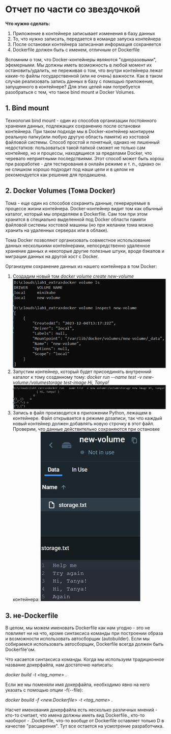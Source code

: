 # Отчет по части со звездочкой

__Что нужно сделать:__
1. Приложение в контейнере записывает изменения в базу данных
2. То, что нужно записать, передается в команде запуска контейнера
3. После остановки контейнера записанная информация сохраняется
4. Dockerfile должен быть с именем, отличным от Dockerfile

Вспомним о том, что Docker-контейнеры являются "одноразовыми", эфемерными. Мы должны иметь возможность в любой момент их остановить/удалить, не переживая о том, что внутри контейнера лежат какие-то файлы государственной (или не очень) важности. Как в таком случае реализовать запись данных в базу с помощью приложения, запущенного в контейнере? Для этих целей нам потребуется разобраться с тем, что такое bind mount и Docker Volumes.

## 1. Bind mount

Технология bind mount - один из способов организации постоянного хранения данных, подлежащих сохранению после остановки контейнера. При таком подходе мы в Docker-контейнер монтируем реальную папку(или любую другую область памяти) из хостовой файловой системы. Способ простой и понятный, однако не лишенный недостатков: пользоваться такой папкой сможет не только сам контейнер, но и процессы, находящиеся за пределами Docker, что черевато неприятными последствиями. 
Этот способ может быть хорош при разработке - для тестирования в онлайн режиме и т. п., однако он не слишком хорошо подходит под наши цели и в целом не рекомендуется как решение для продакшена. 

## 2. Docker Volumes (Тома Docker)

Тома - еще один из способов сохранить данные, генерируемые в процессе жизни контейнера. Docker-контейнер видит том как обычный каталог, который мы определяем в Dockerfile. Сам том при этом хранится в специально выделенной под Docker области памяти файловой системы хостовой машины (но при желании тома можно хранить на удаленных серверах или в облаке).

Тома Docker позволяют организовать совместное использование данных несколькими контейнерами, непосредственно удаленное хранение данных и некоторые другие полезные штуки, вроде бэкапов и миграции данных на другой хост с Docker.

Организуем сохранение данных из нашего контейнера в том Docker:

1. Создадим новый том *docker volume create new-volume*
![Создание тома](./img/new-vol.jpg)
2. Запустим контейнер, который будет присоединять внутренний каталог к тому созданному тому: *docker run --name test -v new-volume:/volumestorage test-image Hi, Tanya!*
![Создание контейнера](./img/new-cont.jpg)
3. Запись в файл производится в приложении Python, лежащем в контейнере. Файл открывается в режиме дозаписи, так что каждый новый контейнер должен добавлять новую строчку в этот файл. Проверим, что данные действительно сохраняются при остановке контейнера: 
![Создание контейнера](./img/vol-check.jpg)

## 3. не-Dockerfile

В целом, мы можем именовать Dockerfile как нам угодно - это не повлияет ни на что, кроме синтаксиса команды при построении образа и возможности использовать автосборщик (autobuilder). Если мы собираемся использовать автосборщик, Dockerfile всегда должен быть Dockerfile'ом.

Что касается синтаксиса команды. Когда мы используем традиционное название докерфайла, нам достаточно написать:

*docker build -t <tag_name> .*

Если же мы поменяли имя докерфайла, необходимо явно на него указать с помощью опции -f(--file):

*docker bouild -f <new.Dockerfile> -t <tag_name> .*

Насчет именования докерфайла есть несколько различных мнений - кто-то считает, что имена должны иметь вид Dockerfile.<purpose>, кто-то наоборот - <purpose>.Dockerfile, что-то вообще от Dockerfile оставляет только D в качестве "расширения". Тут все остается на усмотрение разработчика.